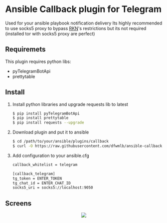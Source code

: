# Ansible Callback plugin for Telegram
Used for your ansible playbook notification delivery
Its highly recommended to use socks5 proxy to bypass [RKN](https://en.wikipedia.org/wiki/Roskomnadzor)'s restrictions but its not required (installed tor with socks5 proxy are perfect)

## Requiremets
This plugin requires python libs:
  - pyTelegramBotApi
  - prettytable

## Install
1. Install python libraries and upgrade requests lib to latest

    ```sh
    $ pip install pyTelegramBotApi
    $ pip install prettytable
    $ pip install requests --upgrade
    ```

2. Download plugin and put it to ansible

    ```sh
    $ cd /path/to/your/ansible/plugins/callback
    $ curl -O https://raw.githubusercontent.com/dfwmlb/ansible-callback-telegram/master/telegram.py
    ```

3. Add configuration to your ansible.cfg

    ```sh
    callback_whitelist = telegram

    [callback_telegram]
    tg_token = ENTER_TOKEN
    tg_chat_id = ENTER_CHAT_ID
    socks5_uri = socks5://localhost:9050
    ```

## Screens
<p align="center">
  <img src="./img/telegram_py.png">
</p>